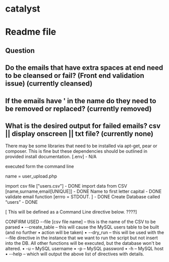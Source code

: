 # catalyst
# Readme file

## Question
## Do the emails that have extra spaces at end need to be cleansed or fail? (Front end validation issue) (currently cleansed)
## If the emails have ' in the name do they need  to be removed or replaced? (currently removed)
## What is the desired output for failed emails? csv || display onscreen || txt file? (currently none)

There may be some libraries that need to be installed via apt-get, pear or
composer. This is fine but these dependencies should be outlined in provided
install documentation. [.env]                       - N/A

 executed form the command line

 name =  user_upload.php 

import csv file ["users.csv"]                       - DONE
import data from CSV [name,surname,email[UNIQUE]]   - DONE
Name to first letter capital                        - DONE
validate email function [errro =  STDOUT. ]         - DONE
Create Database called “users”                       - DONE

[ This will be defined as a Command Line directive below. ????]

CONFIRM USED 
--file [csv file name] – this is the name of the CSV to be parsed
• --create_table – this will cause the MySQL users table to be built (and no further
• action will be taken)
• --dry_run – this will be used with the --file directive in the instance that we want
to run the script but not insert into the DB. All other functions will be executed,
but the database won't be altered.
• -u – MySQL username
• -p – MySQL password
• -h – MySQL host
• --help – which will output the above list of directives with details.
